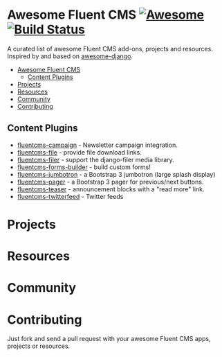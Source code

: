 # Awesome Fluent CMS [![Awesome](https://cdn.rawgit.com/sindresorhus/awesome/d7305f38d29fed78fa85652e3a63e154dd8e8829/media/badge.svg)](https://github.com/sindresorhus/awesome) [![Build Status](https://travis-ci.org/bashu/awesome-fluentcms.svg)](https://travis-ci.org/bashu/awesome-fluentcms)

A curated list of awesome Fluent CMS add-ons, projects and resources. Inspired by and based on [awesome-django](https://gitlab.com/rosarior/awesome-django/).

- [Awesome Fluent CMS](#awesome-fluentcms)
  - [Content Plugins](#content-plugins)
- [Projects](#projects)
- [Resources](#resources)
- [Community](#community)
- [Contributing](#contributing)

## Content Plugins

* [fluentcms-campaign](https://github.com/bashu/fluentcms-campaign) - Newsletter campaign integration.
* [fluentcms-file](https://github.com/bashu/fluentcms-file) - provide file download links.
* [fluentcms-filer](https://github.com/bashu/fluentcms-filer) - support the django-filer media library.
* [fluentcms-forms-builder](https://github.com/bashu/fluentcms-forms-builder) - build custom forms!
* [fluentcms-jumbotron](https://github.com/edoburu/fluentcms-jumbotron) - a Bootstrap 3 jumbotron (large splash display)
* [fluentcms-pager](https://github.com/edoburu/fluentcms-pager) - a Bootstrap 3 pager for previous/next buttons.
* [fluentcms-teaser](https://github.com/bashu/fluentcms-teaser) - announcement blocks with a "read more" link.
* [fluentcms-twitterfeed](https://github.com/bashu/fluentcms-twitterfeed) - Twitter feeds

# Projects

# Resources

# Community

# Contributing

Just fork and send a pull request with your awesome Fluent CMS apps, projects or resources.
